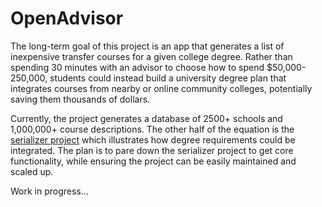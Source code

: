 # OpenAdvisor

The long-term goal of this project is an app that generates a list of inexpensive transfer courses for a given college degree. Rather than spending 30 minutes with an advisor to choose how to spend $50,000-250,000, students could instead build a university degree plan that integrates courses from nearby or online community colleges, potentially saving them thousands of dollars.

Currently, the project generates a database of 2500+ schools and 1,000,000+ course descriptions. The other half of the equation is the [serializer project](https://github.com/stephencasey/OpenAdvisor---Serializer-proof-of-concept) which illustrates how degree requirements could be integrated. The plan is to pare down the serializer project to get core functionality, while ensuring the project can be easily maintained and scaled up. 

Work in progress...
